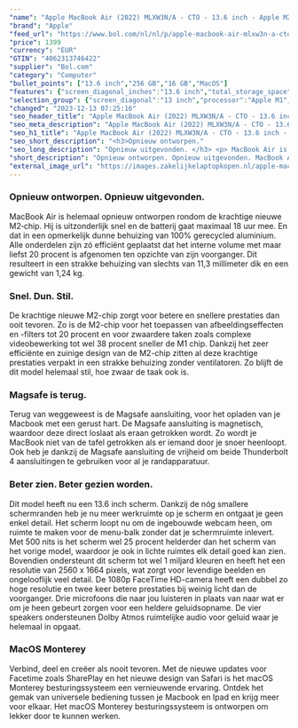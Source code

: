 ```yaml
---
"name": "Apple MacBook Air (2022) MLXW3N/A - CTO - 13.6 inch - Apple M2 - 256 GB - Spacegrijs"
"brand": "Apple"
"feed_url": "https://www.bol.com/nl/nl/p/apple-macbook-air-mlxw3n-a-cto-13-6-inch-apple-m2-256-gb-spacegrijs/9300000127223804"
"price": 1399
"currency": "EUR"
"GTIN": "4062313746422"
"supplier": "Bol.com"
"category": "Computer"
"bullet_points": ["13.6 inch","256 GB","16 GB","MacOS"]
"features": {"screen_diagonal_inches":"13.6 inch","total_storage_space":"256 GB","memory_size":"16 GB","operating_system":"MacOS"}
"selection_group": {"screen_diagonal":"13 inch","processor":"Apple M1","changed_price_past_3_days":false,"product_family":"MacBook Air"}
"changed": "2023-12-13 07:25:16"
"seo_header_title": "Apple MacBook Air (2022) MLXW3N/A - CTO - 13.6 inch - Apple M2 - 256 GB - Spacegrijs"
"seo_meta_description": "Apple MacBook Air (2022) MLXW3N/A - CTO - 13.6 inch - Apple M2 - 256 GB - Spacegrijs"
"seo_h1_title": "Apple MacBook Air (2022) MLXW3N/A - CTO - 13.6 inch - Apple M2 - 256 GB - Spacegrijs"
"seo_short_description": "<h3>Opnieuw ontworpen."
"seo_long_description": "Opnieuw uitgevonden. </h3> <p> MacBook Air is helemaal opnieuw ontworpen rondom de krachtige nieuwe M2‑chip. Hij is uitzonderlijk snel en de batterij gaat maximaal 18 uur mee. En dat in een opmerkelijk dunne behuizing van 100% gerecycled aluminium. Alle onderdelen zijn zó efficiënt geplaatst dat het interne volume met maar liefst 20 procent is afgenomen ten opzichte van zijn voorganger. Dit resulteert in een strakke behuizing van slechts van 11,3 millimeter dik en een gewicht van 1,24 kg.  </p> <h3>Snel. Dun. Stil. </h3> <p> De krachtige nieuwe M2-chip zorgt voor betere en snellere prestaties dan ooit tevoren. Zo is de M2-chip voor het toepassen van afbeeldingseffecten en -filters tot 20 procent en voor zwaardere taken zoals complexe videobewerking tot wel 38 procent sneller de M1 chip. Dankzij het zeer efficiënte en zuinige design van de M2-chip zitten al deze krachtige prestaties verpakt in een strakke behuizing zonder ventilatoren. Zo blijft de dit model helemaal stil, hoe zwaar de taak ook is.  </p> <h3>Magsafe is terug. </h3> <p> Terug van weggeweest is de Magsafe aansluiting, voor het opladen van je Macbook met een gerust hart. De Magsafe aansluiting is magnetisch, waardoor deze direct loslaat als eraan getrokken wordt. Zo wordt je MacBook niet van de tafel getrokken als er iemand door je snoer heenloopt. Ook heb je dankzij de Magsafe aansluiting de vrijheid om beide Thunderbolt 4 aansluitingen te gebruiken voor al je randapparatuur.  </p> <h3>Beter zien. Beter gezien worden. </h3> <p> Dit model heeft nu een 13. 6 inch scherm. Dankzij de nóg smallere schermranden heb je nu meer werkruimte op je scherm en ontgaat je geen enkel detail. Het scherm loopt nu om de ingebouwde webcam heen, om ruimte te maken voor de menu-balk zonder dat je schermruimte inlevert. Met 500 nits is het scherm wel 25 procent helderder dan het scherm van het vorige model, waardoor je ook in lichte ruimtes elk detail goed kan zien. Bovendien ondersteunt dit scherm tot wel 1 miljard kleuren en heeft het een resolutie van 2560 x 1664 pixels, wat zorgt voor levendige beelden en ongelooflijk veel detail. De 1080p FaceTime HD-camera heeft een dubbel zo hoge resolutie en twee keer betere prestaties bij weinig licht dan de voorganger. Drie microfoons die naar jou luisteren in plaats van naar wat er om je heen gebeurt zorgen voor een heldere geluidsopname. De vier speakers ondersteunen Dolby Atmos ruimtelijke audio voor geluid waar je helemaal in opgaat.  </p> <h3>MacOS Monterey</h3> <p> Verbind, deel en creëer als nooit tevoren. Met de nieuwe updates voor Facetime zoals SharePlay en het nieuwe design van Safari is het macOS Monterey besturingssysteem een vernieuwende ervaring. Ontdek het gemak van universele bediening tussen je Macbook en Ipad en krijg meer voor elkaar. Het macOS Monterey besturingssysteem is ontworpen om lekker door te kunnen werken.  </p>"
"short_description": "Opnieuw ontworpen. Opnieuw uitgevonden. MacBook Air is helemaal opnieuw ontworpen rondom de krachtige nieuwe M2‑chip. Hij is uitzonderlijk snel en de batterij gaat maximaal 18 uur mee. En dat in een opmerkelijk dunne behuizing van 100% gerecycled aluminium. Alle onderdelen zijn zó efficiënt geplaatst dat het interne volume met maar liefst 20 procent is afgenomen ten opzichte van zijn voorganger. Dit resulteert in een strakke behuizing van slechts van 11,3 millimeter dik en een gewicht van 1,24 kg. Snel. Dun. Stil. De krachtige nieuwe M2-chip zorgt voor betere en snellere prestaties dan ooit tevoren. Zo is de M2-chip voor het toepassen van afbeeldingseffecten en -filters tot 20 procent en voor zwaardere taken zoals complexe videobewerking tot wel 38 procent sneller de M1 chip. Dankzij het zeer efficiënte en zuinige design van de M2-chip zitten al deze krachtige prestaties verpakt in een strakke behuizing zonder ventilatoren. Zo blijft de dit model helemaal stil, hoe zwaar de taak ook is. Magsafe is terug. Terug van weggeweest is de Magsafe aansluiting, voor het opladen van je Macbook met een gerust hart. De Magsafe aansluiting is magnetisch, waardoor deze direct loslaat als eraan getrokken wordt. Zo wordt je MacBook niet van de tafel getrokken als er iemand door je snoer heenloopt. Ook heb je dankzij de Magsafe aansluiting de vrijheid om beide Thunderbolt 4 aansluitingen te gebruiken voor al je randapparatuur. Beter zien. Beter gezien worden. Dit model heeft nu een 13.6 inch scherm. Dankzij de nóg smallere schermranden heb je nu meer werkruimte op je scherm en ontgaat je geen enkel detail. Het scherm loopt nu om de ingebouwde webcam heen, om ruimte te maken voor de menu-balk zonder dat je schermruimte inlevert. Met 500 nits is het scherm wel 25 procent helderder dan het scherm van het vorige model, waardoor je ook in lichte ruimtes elk detail goed kan zien. Bovendien ondersteunt dit scherm tot wel 1 miljard kleuren en heeft het een resolutie van 2560 x 1664 pixels, wat zorgt voor levendige beelden en ongelooflijk veel detail. De 1080p FaceTime HD-camera heeft een dubbel zo hoge resolutie en twee keer betere prestaties bij weinig licht dan de voorganger. Drie microfoons die naar jou luisteren in plaats van naar wat er om je heen gebeurt zorgen voor een heldere geluidsopname. De vier speakers ondersteunen Dolby Atmos ruimtelijke audio voor geluid waar je helemaal in opgaat. MacOS Monterey Verbind, deel en creëer als nooit tevoren. Met de nieuwe updates voor Facetime zoals SharePlay en het nieuwe design van Safari is het macOS Monterey besturingssysteem een vernieuwende ervaring. Ontdek het gemak van universele bediening tussen je Macbook en Ipad en krijg meer voor elkaar. Het macOS Monterey besturingssysteem is ontworpen om lekker door te kunnen werken."
"external_image_url": "https://images.zakelijkelaptopkopen.nl/apple-macbook-air-mlxw3n-a-cto-13-6-inch-apple-m2-256-gb-spacegrijs.webp"
---
```


<h3>Opnieuw ontworpen. Opnieuw uitgevonden.</h3> <p>  MacBook Air is helemaal opnieuw ontworpen rondom de krachtige nieuwe M2‑chip. Hij is uitzonderlijk snel en de batterij gaat maximaal 18 uur mee. En dat in een opmerkelijk dunne behuizing van 100% gerecycled aluminium. Alle onderdelen zijn zó efficiënt geplaatst dat het interne volume met maar liefst 20 procent is afgenomen ten opzichte van zijn voorganger. Dit resulteert in een strakke behuizing van slechts van 11,3 millimeter dik en een gewicht van 1,24 kg.  </p> <h3>Snel. Dun. Stil.</h3> <p>  De krachtige nieuwe M2-chip zorgt voor betere en snellere prestaties dan ooit tevoren. Zo is de M2-chip voor het toepassen van afbeeldingseffecten en -filters tot 20 procent en voor zwaardere taken zoals complexe videobewerking tot wel 38 procent sneller de M1 chip. Dankzij het zeer efficiënte en zuinige design van de M2-chip zitten al deze krachtige prestaties verpakt in een strakke behuizing zonder ventilatoren. Zo blijft de dit model helemaal stil, hoe zwaar de taak ook is.  </p> <h3>Magsafe is terug.</h3> <p>  Terug van weggeweest is de Magsafe aansluiting, voor het opladen van je Macbook met een gerust hart. De Magsafe aansluiting is magnetisch, waardoor deze direct loslaat als eraan getrokken wordt. Zo wordt je MacBook niet van de tafel getrokken als er iemand door je snoer heenloopt. Ook heb je dankzij de Magsafe aansluiting de vrijheid om beide Thunderbolt 4 aansluitingen te gebruiken voor al je randapparatuur.  </p> <h3>Beter zien. Beter gezien worden.</h3> <p>  Dit model heeft nu een 13.6 inch scherm. Dankzij de nóg smallere schermranden heb je nu meer werkruimte op je scherm en ontgaat je geen enkel detail. Het scherm loopt nu om de ingebouwde webcam heen, om ruimte te maken voor de menu-balk zonder dat je schermruimte inlevert. Met 500 nits is het scherm wel 25 procent helderder dan het scherm van het vorige model, waardoor je ook in lichte ruimtes elk detail goed kan zien. Bovendien ondersteunt dit scherm tot wel 1 miljard kleuren en heeft het een resolutie van 2560 x 1664 pixels, wat zorgt voor levendige beelden en ongelooflijk veel detail. De 1080p FaceTime HD-camera heeft een dubbel zo hoge resolutie en twee keer betere prestaties bij weinig licht dan de voorganger. Drie microfoons die naar jou luisteren in plaats van naar wat er om je heen gebeurt zorgen voor een heldere geluidsopname. De vier speakers ondersteunen Dolby Atmos ruimtelijke audio voor geluid waar je helemaal in opgaat.  </p> <h3>MacOS Monterey</h3> <p>  Verbind, deel en creëer als nooit tevoren. Met de nieuwe updates voor Facetime zoals SharePlay en het nieuwe design van Safari is het macOS Monterey besturingssysteem een vernieuwende ervaring. Ontdek het gemak van universele bediening tussen je Macbook en Ipad en krijg meer voor elkaar. Het macOS Monterey besturingssysteem is ontworpen om lekker door te kunnen werken.  </p>